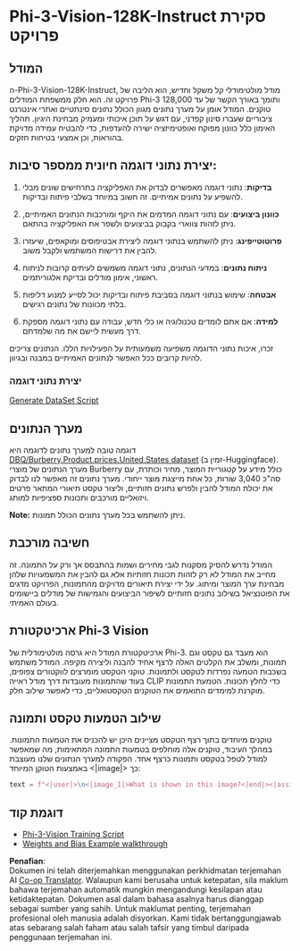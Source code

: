 <!--
CO_OP_TRANSLATOR_METADATA:
{
  "original_hash": "e0a07fd2a30fe2af30b1373df207a5bf",
  "translation_date": "2025-05-09T21:49:21+00:00",
  "source_file": "md/03.FineTuning/FineTuning_Phi-3-visionWandB.md",
  "language_code": "ms"
}
-->
# Phi-3-Vision-128K-Instruct סקירת פרויקט

## המודל

ה-Phi-3-Vision-128K-Instruct, מודל מולטימודלי קל משקל וחדיש, הוא הליבה של פרויקט זה. הוא חלק ממשפחת המודלים Phi-3 ותומך באורך הקשר של עד 128,000 טוקנים. המודל אומן על מערך נתונים מגוון הכולל נתונים סינתטיים ואתרי אינטרנט ציבוריים שעברו סינון קפדני, עם דגש על תוכן איכותי ומעמיק מבחינת היגיון. תהליך האימון כלל כוונון מפוקח ואופטימיזציה ישירה להעדפות, כדי להבטיח עמידה מדויקת בהוראות, וכן אמצעי בטיחות חזקים.

## יצירת נתוני דוגמה חיונית ממספר סיבות:

1. **בדיקות**: נתוני דוגמה מאפשרים לבדוק את האפליקציה בתרחישים שונים מבלי להשפיע על נתונים אמיתיים. זה חשוב במיוחד בשלבי פיתוח ובדיקות.

2. **כוונון ביצועים**: עם נתוני דוגמה המדמים את היקף ומורכבות הנתונים האמיתיים, ניתן לזהות צווארי בקבוק בביצועים ולשפר את האפליקציה בהתאם.

3. **פרוטוטייפינג**: ניתן להשתמש בנתוני דוגמה ליצירת אבטיפוסים ומוקאפים, שיעזרו להבין את דרישות המשתמש ולקבל משוב.

4. **ניתוח נתונים**: במדעי הנתונים, נתוני דוגמה משמשים לעיתים קרובות לניתוח ראשוני, אימון מודלים ובדיקת אלגוריתמים.

5. **אבטחה**: שימוש בנתוני דוגמה בסביבת פיתוח ובדיקות יכול לסייע למנוע דליפות בלתי מכוונות של נתונים רגישים.

6. **למידה**: אם אתם לומדים טכנולוגיה או כלי חדש, עבודה עם נתוני דוגמה מספקת דרך מעשית ליישם את מה שלמדתם.

זכרו, איכות נתוני הדוגמה משפיעה משמעותית על הפעילויות הללו. הנתונים צריכים להיות קרובים ככל האפשר לנתונים האמיתיים במבנה ובגיוון.

### יצירת נתוני דוגמה
[Generate DataSet Script](./CreatingSampleData.md)

## מערך הנתונים

דוגמה טובה למערך נתונים לדוגמה היא [DBQ/Burberry.Product.prices.United.States dataset](https://huggingface.co/datasets/DBQ/Burberry.Product.prices.United.States) (זמין ב-Huggingface).  
מערך הנתונים של מוצרי Burberry כולל מידע על קטגוריית המוצר, מחיר וכותרת, עם סה"כ 3,040 שורות, כל אחת מייצגת מוצר ייחודי. מערך נתונים זה מאפשר לנו לבדוק את יכולת המודל להבין ולפרש נתונים חזותיים, וליצור טקסט תיאורי המתאר פרטים ויזואליים מורכבים ותכונות ספציפיות למותג.

**Note:** ניתן להשתמש בכל מערך נתונים הכולל תמונות.

## חשיבה מורכבת

המודל נדרש להסיק מסקנות לגבי מחירים ושמות בהתבסס אך ורק על התמונה. זה מחייב את המודל לא רק לזהות תכונות חזותיות אלא גם להבין את המשמעויות שלהן מבחינת ערך המוצר ומיתוג. על ידי יצירת תיאורים מדויקים מהתמונות, הפרויקט מדגים את הפוטנציאל בשילוב נתונים חזותיים לשיפור הביצועים והגמישות של מודלים ביישומים בעולם האמיתי.

## ארכיטקטורת Phi-3 Vision

ארכיטקטורת המודל היא גרסה מולטימודלית של Phi-3. הוא מעבד גם טקסט וגם תמונות, ומשלב את הקלטים האלה לרצף אחיד להבנה וליצירה מקיפה. המודל משתמש בשכבות הטמעה נפרדות לטקסט ולתמונות. טוקני הטקסט מומרצים לווקטורים צפופים, בעוד שהתמונות מעובדות דרך מודל ראייה CLIP כדי לחלץ תכונות. הטמעת התמונות מוקרנת למימדים התואמים את הטוקנים הטקסטואליים, כדי לאפשר שילוב חלק.

## שילוב הטמעות טקסט ותמונה

טוקנים מיוחדים בתוך רצף הטקסט מציינים היכן יש להכניס את הטמעות התמונות. במהלך העיבוד, טוקנים אלה מוחלפים בטמעות התמונה המתאימות, מה שמאפשר למודל לטפל בטקסט ותמונות כרצף אחד. הפקודה למערך הנתונים שלנו מעוצבת באמצעות הטוקן המיוחד <|image|> כך:

```python
text = f"<|user|>\n<|image_1|>What is shown in this image?<|end|><|assistant|>\nProduct: {row['title']}, Category: {row['category3_code']}, Full Price: {row['full_price']}<|end|>"
```

## דוגמת קוד
- [Phi-3-Vision Training Script](../../../../code/03.Finetuning/Phi-3-vision-Trainingscript.py)
- [Weights and Bias Example walkthrough](https://wandb.ai/byyoung3/mlnews3/reports/How-to-fine-tune-Phi-3-vision-on-a-custom-dataset--Vmlldzo4MTEzMTg3)

**Penafian**:  
Dokumen ini telah diterjemahkan menggunakan perkhidmatan terjemahan AI [Co-op Translator](https://github.com/Azure/co-op-translator). Walaupun kami berusaha untuk ketepatan, sila maklum bahawa terjemahan automatik mungkin mengandungi kesilapan atau ketidaktepatan. Dokumen asal dalam bahasa asalnya harus dianggap sebagai sumber yang sahih. Untuk maklumat penting, terjemahan profesional oleh manusia adalah disyorkan. Kami tidak bertanggungjawab atas sebarang salah faham atau salah tafsir yang timbul daripada penggunaan terjemahan ini.